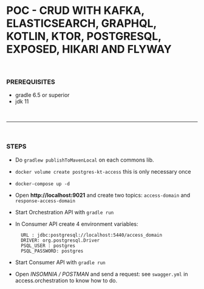 # POC - CRUD WITH KAFKA, ELASTICSEARCH, GRAPHQL, KOTLIN, KTOR, POSTGRESQL, EXPOSED, HIKARI AND FLYWAY


<br> 

### PREREQUISITES

- gradle 6.5 or superior
- jdk 11

<br>

----

<br>

### STEPS


- Do `gradlew publishToMavenLocal` on each commons lib.
- `docker volume create postgres-kt-access` this is only necessary once
- `docker-compose up -d`
- Open **http://localhost:9021** and create two topics: `access-domain` and `response-access-domain`
- Start Orchestration API with `gradle run` 
- In Consumer API create 4 environment variables:

        URL : jdbc:postgresql://localhost:5440/access_domain
        DRIVER: org.postgresql.Driver
        PSQL_USER : postgres
        PSQL_PASSWORD: postgres

- Start Consumer API with `gradle run`
- Open *INSOMNIA / POSTMAN* and send a request: see `swagger.yml` in access.orchestration to know how to do.
